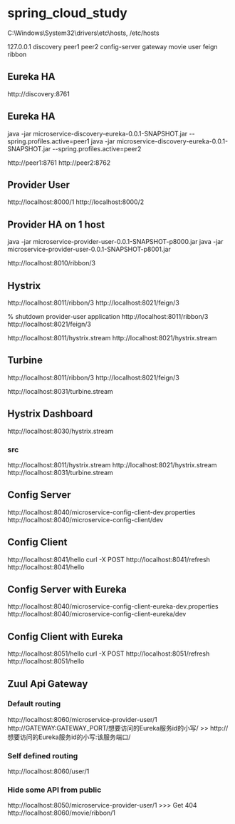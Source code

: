 # spring_cloud_study

  C:\Windows\System32\drivers\etc\hosts, /etc/hosts
  
  127.0.0.1 discovery peer1 peer2 config-server gateway movie user feign ribbon
  

## Eureka HA
http://discovery:8761
 
 
## Eureka HA
java -jar microservice-discovery-eureka-0.0.1-SNAPSHOT.jar --spring.profiles.active=peer1
java -jar microservice-discovery-eureka-0.0.1-SNAPSHOT.jar --spring.profiles.active=peer2

http://peer1:8761
http://peer2:8762

## Provider User
http://localhost:8000/1
http://localhost:8000/2

## Provider HA on 1 host
java -jar microservice-provider-user-0.0.1-SNAPSHOT-p8000.jar 
java -jar microservice-provider-user-0.0.1-SNAPSHOT-p8001.jar

http://localhost:8010/ribbon/3


## Hystrix
http://localhost:8011/ribbon/3
http://localhost:8021/feign/3

% shutdown provider-user application
http://localhost:8011/ribbon/3
http://localhost:8021/feign/3

http://localhost:8011/hystrix.stream
http://localhost:8021/hystrix.stream

## Turbine
http://localhost:8011/ribbon/3
http://localhost:8021/feign/3

http://localhost:8031/turbine.stream

## Hystrix Dashboard
http://localhost:8030/hystrix.stream
### src
http://localhost:8011/hystrix.stream
http://localhost:8021/hystrix.stream
http://localhost:8031/turbine.stream

## Config Server
http://localhost:8040/microservice-config-client-dev.properties
http://localhost:8040/microservice-config-client/dev

## Config Client
http://localhost:8041/hello
curl  -X POST http://localhost:8041/refresh
http://localhost:8041/hello

## Config Server with Eureka
http://localhost:8040/microservice-config-client-eureka-dev.properties
http://localhost:8040/microservice-config-client-eureka/dev

## Config Client with Eureka
http://localhost:8051/hello
curl  -X POST http://localhost:8051/refresh
http://localhost:8051/hello

## Zuul Api Gateway
### Default routing
http://localhost:8060/microservice-provider-user/1
http://GATEWAY:GATEWAY_PORT/想要访问的Eureka服务id的小写/<uri> >> http://想要访问的Eureka服务id的小写:该服务端口/<uri>

### Self defined routing
http://localhost:8060/user/1

### Hide some API from public
http://localhost:8050/microservice-provider-user/1  >>> Get 404
http://localhost:8060/movie/ribbon/1



